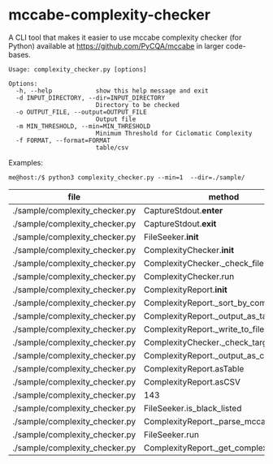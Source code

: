 # mccabe-complexity-checker
A CLI tool that makes it easier to use mccabe complexity checker (for Python) available at https://github.com/PyCQA/mccabe in larger code-bases.

```
Usage: complexity_checker.py [options]

Options:
  -h, --help            show this help message and exit
  -d INPUT_DIRECTORY, --dir=INPUT_DIRECTORY
                        Directory to be checked
  -o OUTPUT_FILE, --output=OUTPUT_FILE
                        Output file
  -m MIN_THRESHOLD, --min=MIN_THRESHOLD
                        Minimum Threshold for Ciclomatic Complexity
  -f FORMAT, --format=FORMAT
                        table/csv
```

Examples:

```
me@host:/$ python3 complexity_checker.py --min=1  --dir=./sample/
```

| file                           | method                                |   complexity | score   |
|--------------------------------|---------------------------------------|--------------|---------|
| ./sample/complexity_checker.py | CaptureStdout.__enter__               |            1 | LOW     |
| ./sample/complexity_checker.py | CaptureStdout.__exit__                |            1 | LOW     |
| ./sample/complexity_checker.py | FileSeeker.__init__                   |            1 | LOW     |
| ./sample/complexity_checker.py | ComplexityChecker.__init__            |            1 | LOW     |
| ./sample/complexity_checker.py | ComplexityChecker._check_file         |            1 | LOW     |
| ./sample/complexity_checker.py | ComplexityChecker.run                 |            1 | LOW     |
| ./sample/complexity_checker.py | ComplexityReport.__init__             |            1 | LOW     |
| ./sample/complexity_checker.py | ComplexityReport._sort_by_complexity  |            1 | LOW     |
| ./sample/complexity_checker.py | ComplexityReport._output_as_table     |            1 | LOW     |
| ./sample/complexity_checker.py | ComplexityReport._write_to_file       |            1 | LOW     |
| ./sample/complexity_checker.py | ComplexityChecker._check_target_files |            2 | LOW     |
| ./sample/complexity_checker.py | ComplexityReport._output_as_csv       |            2 | LOW     |
| ./sample/complexity_checker.py | ComplexityReport.asTable              |            2 | LOW     |
| ./sample/complexity_checker.py | ComplexityReport.asCSV                |            2 | LOW     |
| ./sample/complexity_checker.py | 143                                   |            2 | LOW     |
| ./sample/complexity_checker.py | FileSeeker.is_black_listed            |            3 | LOW     |
| ./sample/complexity_checker.py | ComplexityReport._parse_mccabe_output |            3 | LOW     |
| ./sample/complexity_checker.py | FileSeeker.run                        |            4 | LOW     |
| ./sample/complexity_checker.py | ComplexityReport._get_complexity_rate |            5 | LOW     |
